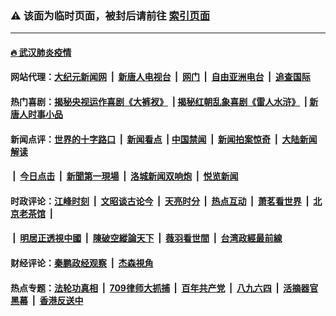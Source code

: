 ### ⚠️ 该面为临时页面，被封后请前往 [索引页面](../link4.md)

---

#### [🔥 武汉肺炎疫情](http://164.90.155.12:10000/videos/corona/)

#### 网站代理：[大纪元新闻网](http://164.90.155.12:10080/gb/) &nbsp;|&nbsp; [新唐人电视台](http://164.90.155.12:8808/gb/) &nbsp;|&nbsp; [网门](http://164.90.155.12:11000/) &nbsp;|&nbsp; [自由亚洲电台](http://164.90.155.12:9800/mandarin/) &nbsp;|&nbsp; [追查国际](http://164.90.155.12:10010/)

#### 热门喜剧：[揭秘央视运作喜剧《大裤衩》](http://164.90.155.12:10000/videos/res/big-shorts/) &nbsp;|&nbsp;[揭秘红朝乱象喜剧《雷人水浒》](http://164.90.155.12:10000/videos/res/OutlawsOfMarsh/) &nbsp;|&nbsp;[新唐人时事小品](http://164.90.155.12:10000/videos/res/comedy/)

#### 新闻点评：[世界的十字路口](http://164.90.155.12/tanghao/) &nbsp;|&nbsp; [新闻看点](http://164.90.155.12/news-insight/) &nbsp;|&nbsp;[中国禁闻](http://164.90.155.12/ntdtv-news/) &nbsp;|&nbsp; [新闻拍案惊奇](http://164.90.155.12/dayu/) &nbsp;|&nbsp; [大陆新闻解读](http://164.90.155.12/ntdtv-comedy/)
####   &nbsp;|&nbsp;  [今日点击](http://164.90.155.12/news-click/)  &nbsp;|&nbsp; [新聞第一現場](http://164.90.155.12/primary-scene/) &nbsp;|&nbsp; [洛城新闻双响炮](http://164.90.155.12/la-news/) &nbsp;|&nbsp; [悦览新闻](http://164.90.155.12/dingyue/)

#### 时政评论：[江峰时刻](http://164.90.155.12/today-in-history/) &nbsp;|&nbsp; [文昭谈古论今](http://164.90.155.12/wenzhao/) &nbsp;|&nbsp; [天亮时分](http://164.90.155.12/tianliang/) &nbsp;|&nbsp; [热点互动](http://164.90.155.12/ntdtv-rdhd/) &nbsp;|&nbsp; [萧茗看世界](http://164.90.155.12/simonegao/) &nbsp;|&nbsp; [北京老茶馆](http://164.90.155.12/teahouse/)  &nbsp;|&nbsp;  
####   &nbsp;|&nbsp;  [明居正透視中國](http://164.90.155.12/decoding-china/)  &nbsp;|&nbsp; [陳破空縱論天下](http://164.90.155.12/pokong/)  &nbsp;|&nbsp; [薇羽看世間](http://164.90.155.12/weiyu/)  &nbsp;|&nbsp; [台湾政經最前線](http://164.90.155.12/taiwan/)   

#### 财经评论：[秦鹏政经观察](http://164.90.155.12/qinpeng/) &nbsp;|&nbsp; [杰森視角 ](http://164.90.155.12/jason/)

#### 热点专题：[法轮功真相](http://164.90.155.12:10000/videos/truth.html) &nbsp;|&nbsp; [709律师大抓捕](http://164.90.155.12:10000/videos/709/) &nbsp;|&nbsp; [百年共产党](http://164.90.155.12:10000/videos/ccp.html) &nbsp;|&nbsp; [八九六四](http://164.90.155.12:10000/videos/88/)  &nbsp;|&nbsp; [活摘器官黑幕](http://164.90.155.12:10000/videos/res/Organs/)  &nbsp;|&nbsp; [香港反送中](http://164.90.155.12:10000/videos/res/hk/) 

<img src='http://gfw-breaker.win/link4.md' width='0px' height='0px'/>


